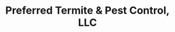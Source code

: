---
title: "Preferred Termite & Pest Control, LLC"
url: /pennsville/preferred-termite-and-pest-control-llc/
shop: pest control
---